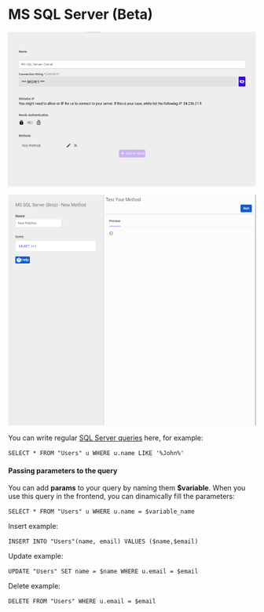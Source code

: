 # MS SQL Server \(Beta\)

![Configuration](../.gitbook/assets/screenshot_from_2021-04-26_16-08-55.png)

![Queries](../.gitbook/assets/image%20%2816%29.png)

You can write regular [SQL Server queries](https://www.sqlservertutorial.net/) here, for example:

```text
SELECT * FROM "Users" u WHERE u.name LIKE '%John%'
```

#### Passing parameters to the query

You can add **params** to your query by naming them **$variable**. When you use this query in the frontend, you can dinamically fill the parameters:

```text
SELECT * FROM "Users" u WHERE u.name = $variable_name
```

Insert example:

```text
INSERT INTO "Users"(name, email) VALUES ($name,$email)
```

Update example:

```text
UPDATE "Users" SET name = $name WHERE u.email = $email
```

Delete example:

```text
DELETE FROM "Users" WHERE u.email = $email
```

